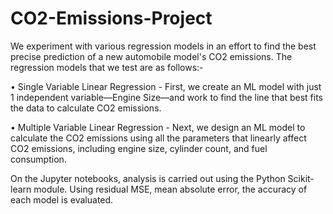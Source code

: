 # CO2-Emissions-Project

We experiment with various regression models in an effort to find the best precise prediction of a new automobile model's CO2 emissions. The regression models that we test are as follows:-

• Single Variable Linear Regression - First, we create an ML model with just 1 independent variable—Engine Size—and work to find the line that best fits the data to calculate CO2 emissions.


• Multiple Variable Linear Regression - Next, we design an ML model to calculate the CO2 emissions using all the parameters that linearly affect CO2 emissions, including engine size, cylinder count, and fuel consumption.

On the Jupyter notebooks, analysis is carried out using the Python Scikit-learn module. Using residual MSE, mean absolute error, the accuracy of each model is evaluated.
